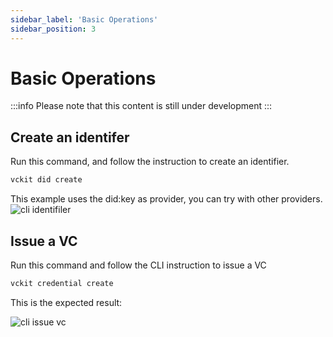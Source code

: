 ```yaml
---
sidebar_label: 'Basic Operations'
sidebar_position: 3
---
```


# Basic Operations

:::info
Please note that this content is still under development
:::

## Create an identifer

Run this command, and follow the instruction to create an identifier.

```bash
vckit did create
```

This example uses the did:key as provider, you can try with other providers.
![cli identifiler](/img/cli-create-identifier.png)

## Issue a VC

Run this command and follow the CLI instruction to issue a VC

```bash
vckit credential create
```

This is the expected result:

![cli issue vc](/img/cli-issue-credential.png)
